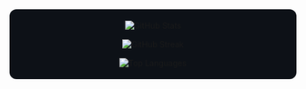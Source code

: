 <div style="display: flex; flex-direction: column; align-items: center; gap: 16px; padding: 20px; background-color: #0d1117; border-radius: 12px;">
  <img src="https://github-readme-stats.vercel.app/api?username=amirhpooladi&theme=dark&hide_border=false&include_all_commits=true&count_private=true" alt="GitHub Stats" style="max-width: 400px; height: auto;" />
  
  <img src="https://github-readme-streak-stats.herokuapp.com/?user=amirhpooladi&theme=dark&hide_border=false" alt="GitHub Streak" style="max-width: 400px; height: auto;" />
  
  <img src="https://github-readme-stats.vercel.app/api/top-langs/?username=amirhpooladi&theme=dark&hide_border=false&include_all_commits=true&count_private=true&layout=compact" alt="Top Languages" style="max-width: 400px; height: auto;" />
</div>
